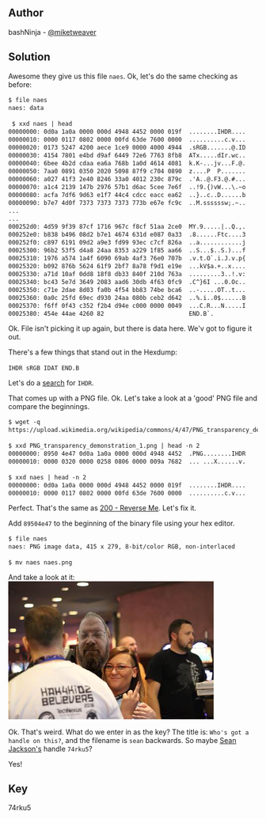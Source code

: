 ## Author
bashNinja - [@miketweaver](https://twitter.com/miketweaver)

## Solution
Awesome they give us this file `naes`. Ok, let's do the same checking as before:

```
$ file naes
naes: data

 $ xxd naes | head
00000000: 0d0a 1a0a 0000 000d 4948 4452 0000 019f  ........IHDR....
00000010: 0000 0117 0802 0000 00fd 63de 7600 0000  ..........c.v...
00000020: 0173 5247 4200 aece 1ce9 0000 4000 4944  .sRGB.......@.ID
00000030: 4154 7801 e4bd d9af 6449 72e6 7763 8fb8  ATx.....dIr.wc..
00000040: 6bee 4b2d cdaa ea6a 768b 1a0d 4614 4081  k.K-...jv...F.@.
00000050: 7aa0 0891 0350 2020 5098 87f9 c704 0890  z....P  P.......
00000060: a027 41f3 2e40 8246 33a0 4012 230c 879c  .'A..@.F3.@.#...
00000070: a1c4 2139 147b 2976 57b1 d6ac 5cee 7e6f  ..!9.{)vW...\.~o
00000080: acfa 7df6 9d63 e1f7 44c4 cdcc eacc ea62  ..}..c..D......b
00000090: b7e7 4d0f 7373 7373 7373 773b e67e fc9c  ..M.ssssssw;.~..
...
...
000252d0: 4d59 9f39 87cf 1716 967c f8cf 51aa 2ce0  MY.9.....|..Q.,.
000252e0: b838 b496 08d2 b7e1 4674 631d e087 0a33  .8......Ftc....3
000252f0: c897 6191 09d2 a9e3 fd99 93ec c7cf 826a  ..a............j
00025300: 96b2 53f5 d4a8 24aa 8353 a229 1f85 aa66  ..S...$..S.)...f
00025310: 1976 a574 1a4f 6090 69ab 4af3 76e0 707b  .v.t.O`.i.J.v.p{
00025320: b092 876b 5624 61f9 2bf7 8a78 f9d1 e19e  ...kV$a.+..x....
00025330: a71d 10af 0dd8 18f8 db33 840f 210d 763a  .........3..!.v:
00025340: bc43 5e7d 3649 2083 aad6 30db 4f63 0fc9  .C^}6I ...0.Oc..
00025350: c71e 2dae 8d03 fa0b 4f54 bb83 74be bca6  ..-.....OT..t...
00025360: 0a0c 25fd 69ec d930 24aa 080b ceb2 d642  ..%.i..0$......B
00025370: f6ff 0f43 c352 f2b4 d94e c000 0000 0049  ...C.R...N.....I
00025380: 454e 44ae 4260 82                        END.B`.
```

Ok. File isn't picking it up again, but there is data here. We'v got to figure it out.

There's a few things that stand out in the Hexdump:

`IHDR sRGB IDAT END.B`

Let's do a [search](http://lmgtfy.com/?q=IHDR) for `IHDR`.

That comes up with a PNG file. Ok. Let's take a look at a 'good' PNG file and compare the beginnings. 

```
$ wget -q https://upload.wikimedia.org/wikipedia/commons/4/47/PNG_transparency_demonstration_1.png

$ xxd PNG_transparency_demonstration_1.png | head -n 2
00000000: 8950 4e47 0d0a 1a0a 0000 000d 4948 4452  .PNG........IHDR
00000010: 0000 0320 0000 0258 0806 0000 009a 7682  ... ...X......v.

$ xxd naes | head -n 2
00000000: 0d0a 1a0a 0000 000d 4948 4452 0000 019f  ........IHDR....
00000010: 0000 0117 0802 0000 00fd 63de 7600 0000  ..........c.v...
```

Perfect. That's the same as [200 - Reverse Me](reversing_required/200_reverse_me/challenge.md). Let's fix it.

Add `89504e47` to the beginning of the binary file using your hex editor.

```
$ file naes
naes: PNG image data, 415 x 279, 8-bit/color RGB, non-interlaced

$ mv naes naes.png
```

And take a look at it:
![solution.png](solution-files/solution.png)

Ok. That's weird. What do we enter in as the key? The title is: `Who's got a handle on this?`, and the filename is `sean`  backwards. So maybe [Sean Jackson's](https://twitter.com/74rku5) handle `74rku5`?

Yes!

## Key
74rku5
